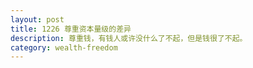 ```yaml
---
layout: post
title: 1226 尊重资本量级的差异
description: 尊重钱，有钱人或许没什么了不起，但是钱很了不起。
category: wealth-freedom
---
```


